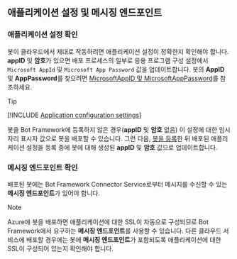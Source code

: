 ## <a name="application-settings-and-messaging-endpoint"></a>애플리케이션 설정 및 메시징 엔드포인트

### <a name="verify-application-settings"></a>애플리케이션 설정 확인

봇이 클라우드에서 제대로 작동하려면 애플리케이션 설정이 정확한지 확인해야 합니다. **appID** 및 **암호**가 있으면 배포 프로세스의 일부로 응용 프로그램 구성 설정에서 `Microsoft AppId` 및 `Microsoft App Password` 값을 업데이트합니다. 봇의 **AppID** 및 **AppPassword**를 찾으려면 [MicrosoftAppID 및 MicrosoftAppPassword](~/bot-service-manage-overview.md#microsoftappid-and-microsoftapppassword)를 참조하세요.

> [!TIP]
> [!INCLUDE [Application configuration settings](~/includes/snippet-tip-bot-config-settings.md)]

봇을 Bot Framework에 등록하지 않은 경우(**appID** 및 **암호** 없음) 이 설정에 대한 임시 자리 표시자 값으로 봇을 배포할 수 있습니다.
그런 다음, [봇을 등록](~/bot-service-quickstart-registration.md)한 뒤 배포된 애플리케이션 설정을 등록 중에 봇에 대해 생성된 **appID** 및 **암호** 값으로 업데이트합니다.

### <a id="messagingEndpoint"></a> 메시징 엔드포인트 확인

배포된 봇에는 Bot Framework Connector Service로부터 메시지를 수신할 수 있는 **메시징 엔드포인트**가 있어야 합니다.

> [!NOTE]
> Azure에 봇을 배포하면 애플리케이션에 대한 SSL이 자동으로 구성되므로 Bot Framework에서 요구하는 **메시징 엔드포인트**를 사용할 수 있습니다.
> 다른 클라우드 서비스에 배포할 경우에는 봇에 **메시징 엔드포인트**가 포함되도록 애플리케이션에 대한 SSL이 구성되어 있는지 확인해야 합니다.
